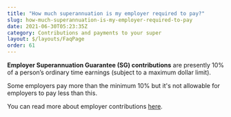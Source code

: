 ```yaml
---
title: "How much superannuation is my employer required to pay?"
slug: how-much-superannuation-is-my-employer-required-to-pay
date: 2021-06-30T05:23:35Z
category: Contributions and payments to your super
layout: $/layouts/FaqPage
order: 61
---
```


**Employer Superannuation Guarantee (SG) contributions** are presently 10% of a person’s ordinary time earnings (subject to a maximum dollar limit).

Some employers pay more than the minimum 10% but it's not allowable for employers to pay less than this.

You can read more about employer contributions [here](https://moneysmart.gov.au/grow-your-super/super-contributions).
